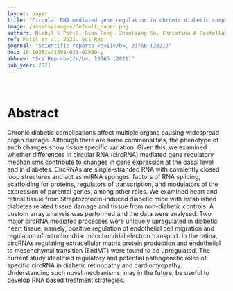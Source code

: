 ```yaml
---
layout: paper
title: "Circular RNA mediated gene regulation in chronic diabetic complications."
image: /assets/images/Default_paper.png
authors: Nikhil S Patil, Biao Feng, Zhaoliang Su, Christina A Castellani, Subrata Chakrabarti
ref: Patil et al. 2021. Sci Rep.
journal: "Scientific reports <b>11</b>, 23766 (2021)"
doi: 10.1038/s41598-021-02980-y
abbrev: "Sci Rep <b>11</b>, 23766 (2021)"
pub_year: 2021
---
```


<br />
<div data-badge-popover="right" data-badge-type="donut" data-pmid="34887449" data-hide-no-mentions="true" class="altmetric-embed"></div>

# Abstract

Chronic diabetic complications affect multiple organs causing widespread organ damage. Although there are some commonalities, the phenotype of such changes show tissue specific variation. Given this, we examined whether differences in circular RNA (circRNA) mediated gene regulatory mechanisms contribute to changes in gene expression at the basal level and in diabetes. CircRNAs are single-stranded RNA with covalently closed loop structures and act as miRNA sponges, factors of RNA splicing, scaffolding for proteins, regulators of transcription, and modulators of the expression of parental genes, among other roles. We examined heart and retinal tissue from Streptozotocin-induced diabetic mice with established diabetes related tissue damage and tissue from non-diabetic controls. A custom array analysis was performed and the data were analysed. Two major circRNA mediated processes were uniquely upregulated in diabetic heart tissue, namely, positive regulation of endothelial cell migration and regulation of mitochondria: mitochondrial electron transport. In the retina, circRNAs regulating extracellular matrix protein production and endothelial to mesenchymal transition (EndMT) were found to be upregulated. The current study identified regulatory and potential pathogenetic roles of specific circRNA in diabetic retinopathy and cardiomyopathy. Understanding such novel mechanisms, may in the future, be useful to develop RNA based treatment strategies.

